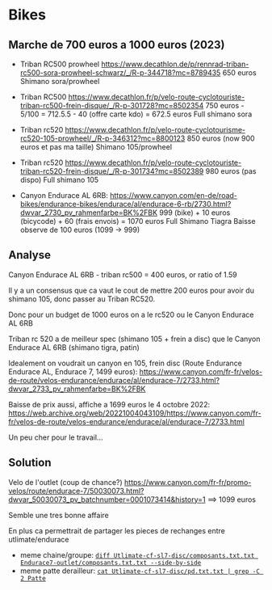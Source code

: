 
# Bikes

## Marche de 700 euros a 1000 euros (2023)

- Triban RC500 prowheel 
https://www.decathlon.de/p/rennrad-triban-rc500-sora-prowheel-schwarz/_/R-p-344718?mc=8789435
650 euros
Shimano sora/prowheel

- Triban RC500
https://www.decathlon.fr/p/velo-route-cyclotouriste-triban-rc500-frein-disque/_/R-p-301728?mc=8502354
750 euros - 5/100 = 712.5.5 - 40 (offre carte kdo) = 672.5 euros 
Full shimano sora

- Triban rc520
https://www.decathlon.fr/p/velo-route-cyclotourisme-rc520-105-prowheel/_/R-p-346312?mc=8800123
850 euros (now 900 euros et pas ma taille)
Shimano 105/prowheel

- Triban rc520
https://www.decathlon.fr/p/velo-route-cyclotouriste-triban-rc520-frein-disque/_/R-p-301734?mc=8502389
980 euros (pas dispo)
Full shimano 105

- Canyon Endurace AL 6RB: https://www.canyon.com/en-de/road-bikes/endurance-bikes/endurace/al/endurace-6-rb/2730.html?dwvar_2730_pv_rahmenfarbe=BK%2FBK
999 (bike) + 10 euros (bicycode) + 60 (frais envois) = 1070 euros
Full Shimano Tiagra 
Baisse observe de 100 euros (1099 -> 999)


## Analyse

Canyon Endurace AL 6RB - triban rc500 = 400 euros, or ratio of 1.59 
 
Il y a un consensus que ca vaut le cout de mettre 200 euros pour avoir du shimano 105, donc passer au Triban RC520.

Donc pour un budget de 1000 euros on a le rc520 ou le Canyon Endurace AL 6RB

Triban rc 520 a de meilleur spec (shimano 105 + frein a disc) que le Canyon Endurace AL 6RB (shimano tigra, patin)


Idealement on voudrait un canyon en 105, frein disc (Route Endurance Endurace AL, Endurace 7, 1499 euros):
https://www.canyon.com/fr-fr/velos-de-route/velos-endurance/endurace/al/endurace-7/2733.html?dwvar_2733_pv_rahmenfarbe=BK%2FBK

Baisse de prix aussi, affiche a 1699 euros le 4 octobre 2022:
https://web.archive.org/web/20221004043109/https://www.canyon.com/fr-fr/velos-de-route/velos-endurance/endurace/al/endurace-7/2733.html

Un peu cher pour le travail...

## Solution

Velo de l'outlet (coup de chance?)
https://www.canyon.com/fr-fr/promo-velos/route/endurace-7/50030073.html?dwvar_50030073_pv_batchnumber=0001073414&history=1
==> 1099 euros

Semble une tres bonne affaire

En plus ca permettrait de partager les pieces de rechanges entre utlimate/endurace

- meme chaine/groupe: [`diff Utlimate-cf-sl7-disc/composants.txt.txt Endurace7-outlet/composants.txt.txt --side-by-side`](./CanyonWebsite/output-diff-ultimate-endurace.txt)
- meme patte derailleur: [`cat Utlimate-cf-sl7-disc/pd.txt.txt | grep -C 2 Patte`](./CanyonWebsite/patte-derailleur.txt.txt)